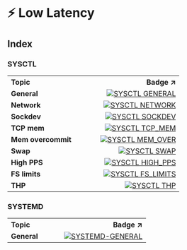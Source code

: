 # ⚡ Low Latency

## Index

### SYSCTL

<table width="100%">
  <tr>
    <th align="left">Topic</th>
    <th align="right">Badge ↗</th>
  </tr>
  <tr>
    <td valign="middle" align="left"><b>General</b></td>
    <td valign="middle" align="right" width="220"><a href="SYSCTL-GENERAL.md"><img alt="SYSCTL GENERAL" src="https://img.shields.io/badge/GENERAL-0ea5e9?style=for-the-badge&logo=linux&logoColor=white"></a></td>
  </tr>
  <tr>
    <td valign="middle" align="left"><b>Network</b></td>
    <td valign="middle" align="right" width="220"><a href="SYSCTL-NETWORK.md"><img alt="SYSCTL NETWORK" src="https://img.shields.io/badge/NETWORK-22c55e?style=for-the-badge&logo=linux&logoColor=white"></a></td>
  </tr>
  <tr>
    <td valign="middle" align="left"><b>Sockdev</b></td>
    <td valign="middle" align="right" width="220"><a href="SYSCTL-SOCKDEV.md"><img alt="SYSCTL SOCKDEV" src="https://img.shields.io/badge/SOCKDEV-f59e0b?style=for-the-badge&logo=linux&logoColor=white"></a></td>
  </tr>
  <tr>
    <td valign="middle" align="left"><b>TCP mem</b></td>
    <td valign="middle" align="right" width="220"><a href="SYSCTL-TCP-MEM.md"><img alt="SYSCTL TCP_MEM" src="https://img.shields.io/badge/TCP_MEM-14b8a6?style=for-the-badge&logo=linux&logoColor=white"></a></td>
  </tr>
  <tr>
    <td valign="middle" align="left"><b>Mem overcommit</b></td>
    <td valign="middle" align="right" width="220"><a href="SYSCTL-MEMORY-OVERCOMMIT.md"><img alt="SYSCTL MEM_OVER" src="https://img.shields.io/badge/MEM_OVER-06b6d4?style=for-the-badge&logo=linux&logoColor=white"></a></td>
  </tr>
  <tr>
    <td valign="middle" align="left"><b>Swap</b></td>
    <td valign="middle" align="right" width="220"><a href="SYSCTL-MEMORY-SWAP.md"><img alt="SYSCTL SWAP" src="https://img.shields.io/badge/SWAP-0ea5e9?style=for-the-badge&logo=linux&logoColor=white"></a></td>
  </tr>
  <tr>
    <td valign="middle" align="left"><b>High PPS</b></td>
    <td valign="middle" align="right" width="220"><a href="SYSCTL-HIGH-PPS.md"><img alt="SYSCTL HIGH_PPS" src="https://img.shields.io/badge/HIGH_PPS-ef4444?style=for-the-badge&logo=linux&logoColor=white"></a></td>
  </tr>
  <tr>
    <td valign="middle" align="left"><b>FS limits</b></td>
    <td valign="middle" align="right" width="220"><a href="SYSCTL-FS-LIMITS.md"><img alt="SYSCTL FS_LIMITS" src="https://img.shields.io/badge/FS_LIMITS-22c55e?style=for-the-badge&logo=linux&logoColor=white"></a></td>
  </tr>
  <tr>
    <td valign="middle" align="left"><b>THP</b></td>
    <td valign="middle" align="right" width="220"><a href="SYSCTL-THP.md"><img alt="SYSCTL THP" src="https://img.shields.io/badge/THP-eab308?style=for-the-badge&logo=linux&logoColor=white"></a></td>
  </tr>
</table>

### SYSTEMD

<table width="100%">
  <tr>
    <th align="left">Topic</th>
    <th align="right">Badge ↗</th>
  </tr>
  <tr>
    <td valign="middle" align="left"><b>General</b></td>
    <td valign="middle" align="right" width="220"><a href="SYSTEMD-GENERAL.md"><img alt="SYSTEMD-GENERAL" src="https://img.shields.io/badge/GENERAL-7c3aed?style=for-the-badge&logo=systemd&logoColor=white"></a></td>
  </tr>
</table>
